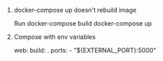 1. docker-compose up doesn't rebuild image

   Run
   docker-compose build
   docker-compose up
   
2. Compose with env variables

   web:
     build: .
     ports:
       - "${EXTERNAL_PORT}:5000"   